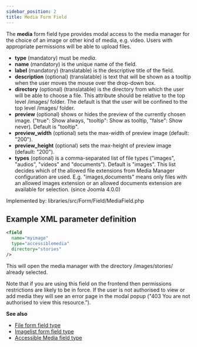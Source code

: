 ```yaml
---
sidebar_position: 2
title: Media Form Field
---
```


The **media** form field type provides modal access to the media manager for the choice of an image or other kind of media, e.g. video. Users with appropriate permissions will be able to upload files.

- **type** (mandatory) must be *media*.
- **name** (mandatory) is the unique name of the field.
- **label** (mandatory) (translatable) is the descriptive title of the
    field.
- **description** (optional) (translatable) is text that will be shown
     as a tooltip when the user moves the mouse over the drop-down box.
- **directory** (optional) (translatable) is the directory from which the user will be able to choose a file. This attribute should be relative to the top level /images/ folder. The default is that the user will be confined to the top level /images/ folder.
-  **preview** (optional) shows or hides the preview of the currently chosen image. ("true": Show always, "tooltip": Show as tooltip, "false": Show never). Default is "tooltip".
- **preview_width** (optional) sets the max-width of preview image (default: "200").
- **preview_height** (optional) sets the max-height of preview image (default: "200").
- **types** (optional) is a comma-separated list of file types ("images", "audios", "videos" and "documents"). Default is "images". This list decides which of the allowed file extensions from Media Manager configuration are used. E.g. "images,documents" means only files with an allowed images extension or an allowed documents extension are available for selection. (since Joomla 4.0.0)

Implemented by: libraries/src/Form/Field/MediaField.php

## Example XML parameter definition

```xml
<field
  name="myimage"
  type="accessiblemedia"
  directory="stories"
/>
```
This will open the media manager with the directory /images/stories/ already selected.

Note that if you are using this field on the frontend then permissions restrictions are likely to be in force. If the user is not authorised to view or add media they will see an error page in the modal popup ("403 You are not authorised to view this resource.").

**See also**

* [File form field type](file.md)
* [Imagelist form field type](imagelist.md)
* [Accessible Media field type](./accessiblemedia.md)